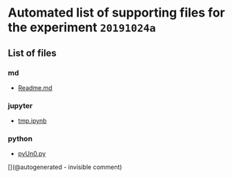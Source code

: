 # Automated list of supporting files for the __experiment `20191024a`__

## List of files

### md

* [Readme.md](/matty/20191024a/Readme.md)


### jupyter

* [tmp.ipynb](/tmp.ipynb)


### python

* [pyUn0.py](/matty/20191024a/pyUn0.py)


[](@autogenerated - invisible comment)